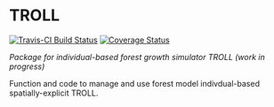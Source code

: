 
<!-- README.md is generated from README.Rmd. Please edit that file -->
TROLL
=====

[![Travis-CI Build Status](https://travis-ci.org/sylvainschmitt/RconTroll.svg?branch=master)](https://travis-ci.org/sylvainschmitt/RconTroll) [![Coverage Status](https://img.shields.io/codecov/c/github/sylvainschmitt/RconTroll/master.svg)](https://codecov.io/github/sylvainschmitt/RconTroll?branch=master)

*Package for individual-based forest growth simulator TROLL (work in progress)*

Function and code to manage and use forest model indivdual-based spatially-explicit TROLL.
